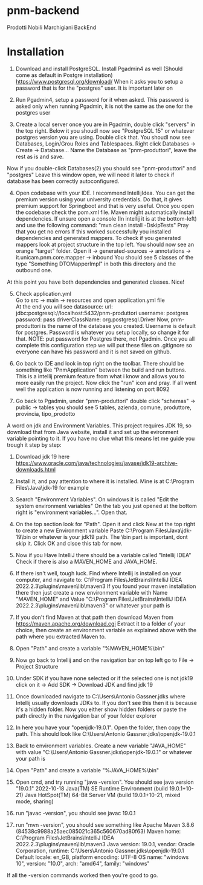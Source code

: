 # pnm-backend
Prodotti Nobili Marchigiani BackEnd

# Installation

1) Download and install PostgreSQL. Install Pgadmin4 as well (Should come as default in Postgre installation)
   https://www.postgresql.org/download/
   When it asks you to setup a password that is for the "postgres" user. It is important later on

2) Run Pgadmin4, setup a password for it when asked. This password is asked only when running Pgadmin, it is not the same as the one for the postgres user

3) Create a local server
once you are in Pgadmin, double click "servers" in the top right. Below it you shoudl now see "PostgreSQL 15" or whatever     postgres version you are using. Double click that.
You shoudl now see Databases, Login/Grou Roles and Tablespaces.
Right click Databases -> Create -> Database...
Name the Database as "pnm-produttori", leave the rest as is and save.

Now if you double-click Databases(2) you should see "pnm-produttori" and "postgres"
Leave this window open, we will need it later to check if database has been correctly autoconfigured.

4) Open codebase with your IDE. I recommend IntellijIdea. You can get the premium version using your university credentials.
   Do that, it gives premium support for Springboot and that is very useful.
   Once you open the codebase check the pom.xml file.
   Maven might automatically install dependencies.
   If unsure open a console (In intellij it is at the bottom-left) and use the following command:
   "mvn clean install -DskipTests"
   Pray that you get no errors
   If this worked successfully you installed dependencies and generated mappers.
   To check if you generated mappers look at project structure in the top left. You should now see an orange "target"    folder.
   Open it -> generated-sources -> annotations -> it.unicam.pnm.core.mapper -> inbound
   You should see 5 classes of the type "Something DTOMapperImpl" in both this directory and the outbound one.

At this point you have both dependencies and generated classes. Nice!

5) Check application.yml  
   Go to src -> main -> resources and open application.yml file  
   At the end you will see
   datasource:
   url: jdbc:postgresql://localhost:5432/pnm-produttori
   username: postgres
   password: pass
   driverClassName: org.postgresql.Driver
   Now, pnm-produttori is the name of the database you created. Username is default for postgres. Password is whatever you setup locally, so change it for that. NOTE: put password for Postgres there, not Pgadmin.
   Once you all complete this configuration step we will put these files on .gitignore so everyone can have his password and it is not saved on github.

6) Go back to IDE and look in top right on the toolbar. There should be something like "PnmApplication" between the build   and run buttons. This is a intellij premium feature from what i know and allows you to more easily run the project.
   Now click the "run" icon and pray. If all went well the application is now running and listening on port 8092

7) Go back to Pgadmin, under "pnm-produttori" double click "schemas" -> public -> tables
   you should see 5 tables, azienda, comune, produttore, provincia, tipo_prodotto


A word on jdk and Environment Variables.
This project requires JDK 19, so download that from Java website, install it and set up the evironment variable pointing to it.
If you have no clue what this means let me guide you trough it step by step:

1) Download jdk 19 here https://www.oracle.com/java/technologies/javase/jdk19-archive-downloads.html
2) Install it, and pay attention to where it is installed. Mine is at C:\Program Files\Java\jdk-19 for example
3) Search "Environment Variables". On windows it is called "Edit the system environment variables"
    On the tab you just opened at the bottom right is "environment variables...". Open that.
 
4) On the top section look for "Path". Open it and click New at the top right to create a new Environment variable
    Paste C:\Program Files\Java\jdk-19\bin or whatever is your jdk19 path.
    The \bin part is important, dont skip it. Click OK and clsoe this tab for now.
5) Now if you Have IntelliJ there should be a variable called "Intellij IDEA"
    Check if there is also a MAVEN_HOME and JAVA_HOME.
6) If there isn't well, tough luck. Find where Intellij is installed on your computer, and navigate to: C:\Program Files\JetBrains\IntelliJ IDEA 2022.2.3\plugins\maven\lib\maven3
    If you found your maven installation there then just create a new environment variable with Name "MAVEN_HOME" 
    and Value "C:\Program Files\JetBrains\IntelliJ IDEA 2022.2.3\plugins\maven\lib\maven3" or whatever your path is
7) If you don't find Maven at that path then download Maven from https://maven.apache.org/download.cgi
    Extract it to a folder of your choice, then create an environment variable as explained above with the path where you extracted Maven to.
8) Open "Path" and create a variable "%MAVEN_HOME%\bin"

9) Now go back to Intellij and on the navigation bar on top left go to File -> Project Structure
10) Under SDK if you have none selected or if the selected one is not jdk19 click on it -> Add SDK -> Download JDK and find jdk 19
11) Once downloaded navigate to C:\Users\Antonio Gassner\.jdks where Intellij usually downloads JDKs to. If you don't see this then it is because it's a hidden folder. Now you either show hidden folders or paste the path directly in the navigation bar of your folder explorer
12) In here you have your "openjdk-19.0.1". Open the folder, then copy the path. This should look like C:\Users\Antonio Gassner\.jdks\openjdk-19.0.1
13) Back to environment variables. Create a new variable "JAVA_HOME" with value "C:\Users\Antonio Gassner\.jdks\openjdk-19.0.1" or whatever your path is
14) Open "Path" and create a variable "%JAVA_HOME%\bin"
15) Open cmd, and try running "java -version". You should see
    java version "19.0.1" 2022-10-18
    Java(TM) SE Runtime Environment (build 19.0.1+10-21)
    Java HotSpot(TM) 64-Bit Server VM (build 19.0.1+10-21, mixed mode, sharing)
16) run "javac -version", you should see 
    javac 19.0.1
17) run "mvn -version", you should see something like
    Apache Maven 3.8.6 (84538c9988a25aec085021c365c560670ad80f63)
    Maven home: C:\Program Files\JetBrains\IntelliJ IDEA 2022.2.3\plugins\maven\lib\maven3
    Java version: 19.0.1, vendor: Oracle Corporation, runtime: C:\Users\Antonio Gassner\.jdks\openjdk-19.0.1
    Default locale: en_GB, platform encoding: UTF-8
    OS name: "windows 10", version: "10.0", arch: "amd64", family: "windows"

If all the -version commands worked then you're good to go.
